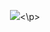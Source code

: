 <p align = "center"><img src = "https://media.geeksforgeeks.org/wp-content/cdn-uploads/RGIF2.gif"><\p>
